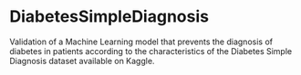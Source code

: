 # DiabetesSimpleDiagnosis
Validation of a Machine Learning model that prevents the diagnosis of diabetes in patients according to the characteristics of the Diabetes Simple Diagnosis dataset available on Kaggle.
